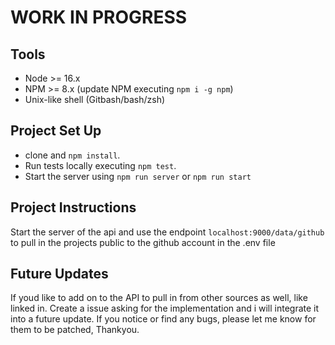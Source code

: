 # WORK IN PROGRESS

## Tools

- Node >= 16.x
- NPM >= 8.x (update NPM executing `npm i -g npm`)
- Unix-like shell (Gitbash/bash/zsh)

## Project Set Up

- clone and `npm install`.
- Run tests locally executing `npm test`.
- Start the server using `npm run server` or `npm run start`

## Project Instructions

Start the server of the api and use the endpoint `localhost:9000/data/github` to pull in the projects public to the github account in the .env file

## Future Updates

If youd like to add on to the API to pull in from other sources as well, like linked in.
Create a issue asking for the implementation and i will integrate it into a future update.
If you notice or find any bugs, please let me know for them to be patched, Thankyou.